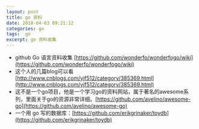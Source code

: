 ```yaml
---
layout: post
title: go 资料
date: 2018-04-03 09:21:12
categories: go 
tags:  go
excerpt: go 资料收集
---
```



- github Go 语言资料收集 [https://github.com/wonderfo/wonderfogo/wiki](https://github.com/wonderfo/wonderfogo/wiki)
- 这个人的几篇blog可以看 [http://www.cnblogs.com/yjf512/category/385369.html](http://www.cnblogs.com/yjf512/category/385369.html)
- 这不是一个go项目，他是一个学习go的资料网站，属于著名的awesome系列，里面关于go的资源非常详细。[https://github.com/avelino/awesome-go](https://github.com/avelino/awesome-go)
- 一个用 go 写的数据库：[https://github.com/erikgrinaker/toydb](https://github.com/erikgrinaker/toydb)
